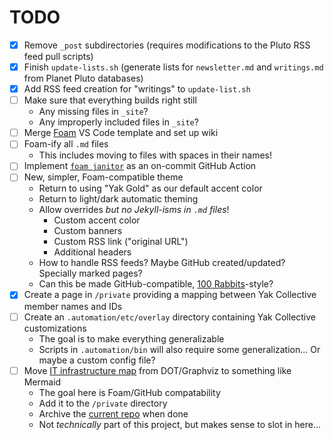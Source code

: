 # TODO

- [x] Remove `_post` subdirectories (requires modifications to the Pluto RSS feed pull scripts)
- [x] Finish `update-lists.sh` (generate lists for `newsletter.md` and `writings.md` from Planet Pluto databases)
- [x] Add RSS feed creation for "writings" to `update-list.sh`
- [ ] Make sure that everything builds right still
	- Any missing files in `_site`?
	- Any improperly included files in `_site`?
- [ ] Merge [Foam](https://foambubble.github.io/foam/) VS Code template and set up wiki
- [ ] Foam-ify all `.md` files
	- This includes moving to files with spaces in their names!
- [ ] Implement [`foam janitor`](https://github.com/foambubble/foam-cli) as an on-commit GitHub Action
- [ ] New, simpler, Foam-compatible theme
	- Return to using "Yak Gold" as our default accent color
	- Return to light/dark automatic theming
	- Allow overrides *but no Jekyll-isms in `.md` files*!
		- Custom accent color
		- Custom banners
		- Custom RSS link ("original URL")
		- Additional headers
	- How to handle RSS feeds? Maybe GitHub created/updated? Specially marked pages?
	- Can this be made GitHub-compatible, [100 Rabbits](https://100r.co/site/home.html)-style?
- [x] Create a page in `/private` providing a mapping between Yak Collective member names and IDs
- [ ] Create an `.automation/etc/overlay` directory containing Yak Collective customizations
	- The goal is to make everything generalizable
	- Scripts in `.automation/bin` will also require some generalization... Or maybe a custom config file?
- [ ] Move [IT infrastructure map](https://roamresearch.com/#/app/ArtOfGig/page/w6uAG9Pig) from DOT/Graphviz to something like Mermaid
	- The goal here is Foam/GitHub compatability
	- Add it to the `/private` directory
	- Archive the [current repo](https://github.com/The-Yak-Collective/infrastructure-map) when done
	- Not *technically* part of this project, but makes sense to slot in here...
